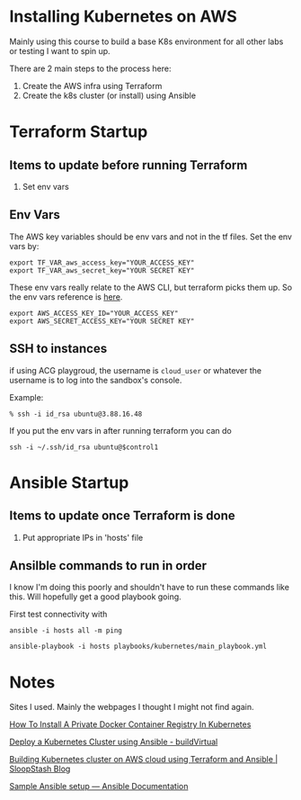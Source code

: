 # Installing Kubernetes on AWS

Mainly using this course to build a base K8s environment for all other labs or testing I want to spin up.

There are 2 main steps to the process here:
1. Create the AWS infra using Terraform
2. Create the k8s cluster (or install) using Ansible

# Terraform Startup

## Items to update before running Terraform
1. Set env vars


## Env Vars

The AWS key variables should be env vars and not in the tf files. Set the env vars by:

```
export TF_VAR_aws_access_key="YOUR_ACCESS_KEY"
export TF_VAR_aws_secret_key="YOUR SECRET KEY"
```

These env vars really relate to the AWS CLI, but terraform picks them up. So the env vars reference is [here](https://docs.aws.amazon.com/cli/latest/userguide/cli-configure-envvars.html).
```
export AWS_ACCESS_KEY_ID="YOUR_ACCESS_KEY"
export AWS_SECRET_ACCESS_KEY="YOUR SECRET KEY"
```

## SSH to instances
if using ACG playgroud, the username is `cloud_user` or whatever the username is to log into the sandbox's console.

Example:
```
% ssh -i id_rsa ubuntu@3.88.16.48
```
If you put the env vars in after running terraform you can do
```
ssh -i ~/.ssh/id_rsa ubuntu@$control1
``` 

# Ansible Startup

## Items to update once Terraform is done
1. Put appropriate IPs in 'hosts' file

## Ansilble commands to run in order

I know I'm doing this poorly and shouldn't have to run these commands like this. Will hopefully get a good playbook going.

First test connectivity with

`ansible -i hosts all -m ping`

```
ansible-playbook -i hosts playbooks/kubernetes/main_playbook.yml
```

# Notes
Sites I used. Mainly the webpages I thought I might not find again.

[How To Install A Private Docker Container Registry In Kubernetes](https://www.paulsblog.dev/how-to-install-a-private-docker-container-registry-in-kubernetes/)

[Deploy a Kubernetes Cluster using Ansible - buildVirtual](https://buildvirtual.net/deploy-a-kubernetes-cluster-using-ansible/)

[Building Kubernetes cluster on AWS cloud using Terraform and Ansible | SloopStash Blog](https://sloopstash.com/blog/building-kubernetes-cluster-on-aws-cloud-using-terraform-and-ansible.html)

[Sample Ansible setup — Ansible Documentation](https://docs.ansible.com/ansible/latest/tips_tricks/sample_setup.html)
